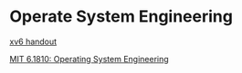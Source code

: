 # Operate System Engineering

[xv6 handout](https://pdos.csail.mit.edu/6.1810/2024/xv6/book-riscv-rev4.pdf)

[MIT 6.1810: Operating System Engineering](https://pdos.csail.mit.edu/6.1810/2024/schedule.html)
